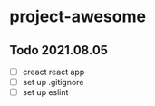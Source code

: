 # project-awesome

## Todo 2021.08.05
- [ ] creact react app
- [ ] set up .gitignore
- [ ] set up eslint
